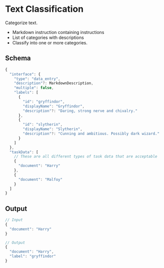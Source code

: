 # Text Classification

Categorize text.

* Markdown instruction containing instructions
* List of categories with descriptions
* Classify into one or more categories.

## Schema

```javascript
{
  "interface": {
    "type": "data_entry",
    "description"?: MarkdownDescription,
    "multiple": false,
    "labels": [
      {
        "id": "gryffindor",
        "displayName": "Gryffindor",
        "description"?: "Daring, strong nerve and chivalry."
      },
      {
        "id": "slytherin",
        "displayName": "Slytherin",
        "description"?: "Cunning and ambitious. Possibly dark wizard."
      }
    ]
  },
  "taskData": [
    // These are all different types of task data that are acceptable
    {
      "document": "Harry"
    },
    {
      "document": "Malfoy"
    }
  ]
}
```

## Output

```javascript
// Input
{
  "document": "Harry"
}

// Output
{
  "document": "Harry",
  "label": "gryffindor"
}
```
